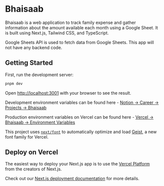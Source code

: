 # Bhaisaab

Bhaisaab is a web application to track family expense and gather information about the amount available each month using a Google Sheet. It is built using Next.js, Tailwind CSS, and TypeScript.

Google Sheets API is used to fetch data from Google Sheets. This app will not have any backend code.

## Getting Started

First, run the development server:

```bash
pnpm dev
```

Open [http://localhost:3001](http://localhost:3001) with your browser to see the result.

Development environment variables can be found here - [Notion -> Career -> Projects -> Bhaisaab](https://www.notion.so/House-Expense-Manager-bfea3b649fb34f8789074bb00303d5a4?source=copy_link)

Production environment variables on Vercel can be found here - [Vercel -> Bhaisaab -> Environment Variables](https://vercel.com/bhaisaab/settings/environment-variables)

This project uses [`next/font`](https://nextjs.org/docs/app/building-your-application/optimizing/fonts) to automatically optimize and load [Geist](https://vercel.com/font), a new font family for Vercel.

## Deploy on Vercel

The easiest way to deploy your Next.js app is to use the [Vercel Platform](https://vercel.com/new?utm_medium=default-template&filter=next.js&utm_source=create-next-app&utm_campaign=create-next-app-readme) from the creators of Next.js.

Check out our [Next.js deployment documentation](https://nextjs.org/docs/app/building-your-application/deploying) for more details.
